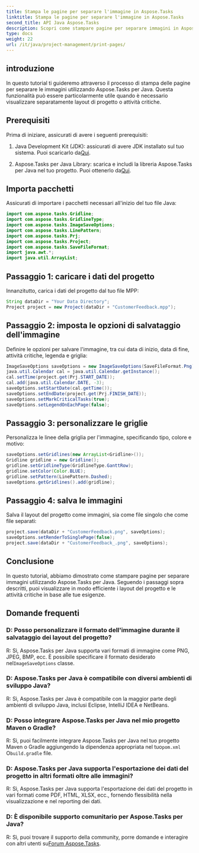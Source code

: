 ```yaml
---
title: Stampa le pagine per separare l'immagine in Aspose.Tasks
linktitle: Stampa le pagine per separare l'immagine in Aspose.Tasks
second_title: API Java Aspose.Tasks
description: Scopri come stampare pagine per separare immagini in Aspose.Tasks per Java. Migliora la visualizzazione del progetto con questa guida passo passo.
type: docs
weight: 22
url: /it/java/project-management/print-pages/
---
```

## introduzione
In questo tutorial ti guideremo attraverso il processo di stampa delle pagine per separare le immagini utilizzando Aspose.Tasks per Java. Questa funzionalità può essere particolarmente utile quando è necessario visualizzare separatamente layout di progetto o attività critiche.
## Prerequisiti
Prima di iniziare, assicurati di avere i seguenti prerequisiti:
1.  Java Development Kit (JDK): assicurati di avere JDK installato sul tuo sistema. Puoi scaricarlo da[Qui](https://www.oracle.com/java/technologies/javase-jdk15-downloads.html).
   
2.  Aspose.Tasks per Java Library: scarica e includi la libreria Aspose.Tasks per Java nel tuo progetto. Puoi ottenerlo da[Qui](https://releases.aspose.com/tasks/java/).

## Importa pacchetti
Assicurati di importare i pacchetti necessari all'inizio del tuo file Java:
```java
import com.aspose.tasks.Gridline;
import com.aspose.tasks.GridlineType;
import com.aspose.tasks.ImageSaveOptions;
import com.aspose.tasks.LinePattern;
import com.aspose.tasks.Prj;
import com.aspose.tasks.Project;
import com.aspose.tasks.SaveFileFormat;
import java.awt.*;
import java.util.ArrayList;
```
## Passaggio 1: caricare i dati del progetto
Innanzitutto, carica i dati del progetto dal tuo file MPP:
```java
String dataDir = "Your Data Directory";
Project project = new Project(dataDir + "CustomerFeedback.mpp");
```
## Passaggio 2: imposta le opzioni di salvataggio dell'immagine
Definire le opzioni per salvare l'immagine, tra cui data di inizio, data di fine, attività critiche, legenda e griglia:
```java
ImageSaveOptions saveOptions = new ImageSaveOptions(SaveFileFormat.Png);
java.util.Calendar cal = java.util.Calendar.getInstance();
cal.setTime(project.get(Prj.START_DATE));
cal.add(java.util.Calendar.DATE, -3);
saveOptions.setStartDate(cal.getTime());
saveOptions.setEndDate(project.get(Prj.FINISH_DATE));
saveOptions.setMarkCriticalTasks(true);
saveOptions.setLegendOnEachPage(false);
```
## Passaggio 3: personalizzare le griglie
Personalizza le linee della griglia per l'immagine, specificando tipo, colore e motivo:
```java
saveOptions.setGridlines(new ArrayList<Gridline>());
Gridline gridline = new Gridline();
gridline.setGridlineType(GridlineType.GanttRow);
gridline.setColor(Color.BLUE);
gridline.setPattern(LinePattern.Dashed);
saveOptions.getGridlines().add(gridline);
```
## Passaggio 4: salva le immagini
Salva il layout del progetto come immagini, sia come file singolo che come file separati:
```java
project.save(dataDir + "CustomerFeedback.png", saveOptions);
saveOptions.setRenderToSinglePage(false);
project.save(dataDir + "CustomerFeedback_.png", saveOptions);
```

## Conclusione
In questo tutorial, abbiamo dimostrato come stampare pagine per separare immagini utilizzando Aspose.Tasks per Java. Seguendo i passaggi sopra descritti, puoi visualizzare in modo efficiente i layout del progetto e le attività critiche in base alle tue esigenze.
## Domande frequenti
### D: Posso personalizzare il formato dell'immagine durante il salvataggio dei layout del progetto?
 R: Sì, Aspose.Tasks per Java supporta vari formati di immagine come PNG, JPEG, BMP, ecc. È possibile specificare il formato desiderato nel`ImageSaveOptions` classe.
### D: Aspose.Tasks per Java è compatibile con diversi ambienti di sviluppo Java?
R: Sì, Aspose.Tasks per Java è compatibile con la maggior parte degli ambienti di sviluppo Java, inclusi Eclipse, IntelliJ IDEA e NetBeans.
### D: Posso integrare Aspose.Tasks per Java nel mio progetto Maven o Gradle?
R: Sì, puoi facilmente integrare Aspose.Tasks per Java nel tuo progetto Maven o Gradle aggiungendo la dipendenza appropriata nel tuo`pom.xml` O`build.gradle` file.
### D: Aspose.Tasks per Java supporta l'esportazione dei dati del progetto in altri formati oltre alle immagini?
R: Sì, Aspose.Tasks per Java supporta l'esportazione dei dati del progetto in vari formati come PDF, HTML, XLSX, ecc., fornendo flessibilità nella visualizzazione e nel reporting dei dati.
### D: È disponibile supporto comunitario per Aspose.Tasks per Java?
 R: Sì, puoi trovare il supporto della community, porre domande e interagire con altri utenti su[Forum Aspose.Tasks](https://forum.aspose.com/c/tasks/15).